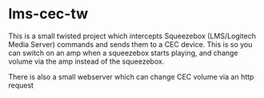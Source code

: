 # lms-cec-tw
This is a small twisted project which intercepts Squeezebox (LMS/Logitech Media Server) commands and sends them to a CEC
device. This is so you can switch on an amp when a squeezebox starts playing, and change volume via the amp instead of the 
squeezebox.

There is also a small webserver which can change CEC volume via an http request

